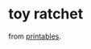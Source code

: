 # toy ratchet
from [printables](https://www.printables.com/model/543797-flexure-ratchet-fidget-toy).
